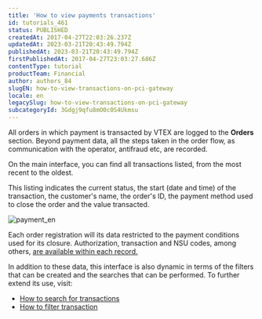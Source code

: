 ```yaml
---
title: 'How to view payments transactions'
id: tutorials_461
status: PUBLISHED
createdAt: 2017-04-27T22:03:26.237Z
updatedAt: 2023-03-21T20:43:49.794Z
publishedAt: 2023-03-21T20:43:49.794Z
firstPublishedAt: 2017-04-27T23:03:27.686Z
contentType: tutorial
productTeam: Financial
author: authors_84
slugEN: how-to-view-transactions-on-pci-gateway
locale: en
legacySlug: how-to-view-transactions-on-pci-gateway
subcategoryId: 3Gdgj9qfu8mO0c0S4Ukmsu
---
```


All orders in which payment is transacted by VTEX are logged to the **Orders** section. Beyond payment data, all the steps taken in the order flow, as communication with the operator, antifraud etc, are recorded.

On the main interface, you can find all transactions listed, from the most recent to the oldest.

This listing indicates the current status, the start (date and time) of the transaction, the customer's name, the order's ID, the payment method used to close the order and the value transacted.

![payment_en](https://images.ctfassets.net/alneenqid6w5/3g2NhLJ0KNKatzSuVVYoVm/1ea0a2b0479a1d411935a9e873213252/payment_en.jpg)

Each order registration will its data restricted to the payment conditions used for its closure. Authorization, transaction and NSU codes, among others, [are available within each record.](http://help.vtex.com/tutorial/como-visualizar-detalhes-do-pedido/ "are available within each record.")

In addition to these data, this interface is also dynamic in terms of the filters that can be created and the searches that can be performed. To further extend its use, visit:

- [How to search for transactions](http://help.vtex.com/en/tutorial/searching-for-transactions-on-pci-gateway)
- [How to filter transaction](http://help.vtex.com/en/faq/filtering-transactions-on-pci-gateway)
